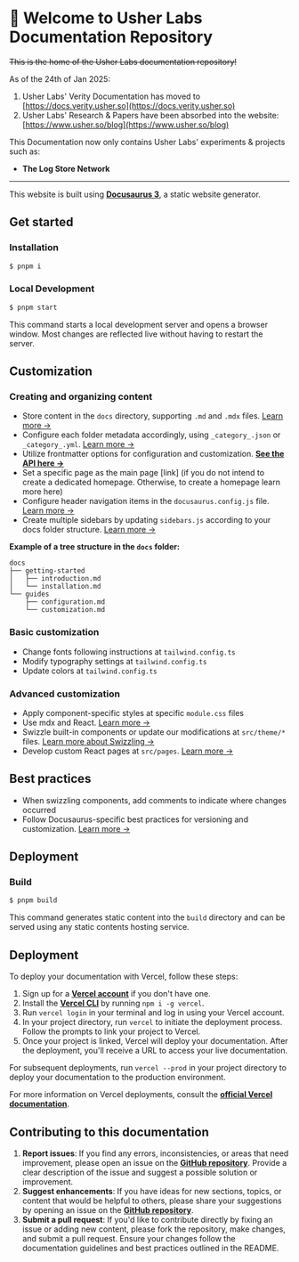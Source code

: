 # 📖 **Welcome to Usher Labs Documentation Repository**

~~This is the home of the Usher Labs documentation repository!~~

As of the 24th of Jan 2025:

1. Usher Labs' Verity Documentation has moved to [https://docs.verity.usher.so](https://docs.verity.usher.so)
2. Usher Labs' Research & Papers have been absorbed into the website: [https://www.usher.so/blog](https://www.usher.so/blog)

This Documentation now only contains Usher Labs' experiments & projects such as:

- **The Log Store Network**

---

This website is built using **[Docusaurus 3](https://docusaurus.io/)**, a static website generator.

## Get started

### Installation

```sh
$ pnpm i

```

### Local Development

```sh
$ pnpm start
```

This command starts a local development server and opens a browser window. Most changes are reflected live without having to restart the server.

## **Customization**

### Creating and organizing content

- Store content in the `docs` directory, supporting `.md` and `.mdx` files. [Learn more →](https://docusaurus.io/docs/create-doc)
- Configure each folder metadata accordingly, using `_category_.json` or `_category_.yml`. [Learn more →](https://docusaurus.io/docs/sidebar/autogenerated#category-item-metadata)
- Utilize frontmatter options for configuration and customization. **[See the API here →](https://docusaurus.io/docs/api/plugins/@docusaurus/plugin-content-docs#markdown-front-matter)**
- Set a specific page as the main page [link] (if you do not intend to create a dedicated homepage. Otherwise, to create a homepage learn more here)
- Configure header navigation items in the `docusaurus.config.js` file. [Learn more →](https://docusaurus.io/docs/docs-multi-instance#docs-navbar-items)
- Create multiple sidebars by updating `sidebars.js` according to your docs folder structure. [Learn more →](https://docusaurus.io/docs/sidebar/multiple-sidebars)

**Example of a tree structure in the `docs` folder:**

```
docs
├── getting-started
│   ├── introduction.md
│   └── installation.md
└── guides
    ├── configuration.md
    └── customization.md

```

### Basic customization

- Change fonts following instructions at `tailwind.config.ts`
- Modify typography settings at `tailwind.config.ts`
- Update colors at `tailwind.config.ts`

### Advanced customization

- Apply component-specific styles at specific `module.css` files
- Use mdx and React. [Learn more →](https://docusaurus.io/docs/markdown-features/react)
- Swizzle built-in components or update our modifications at `src/theme/*` files. [Learn more about Swizzling →](https://docusaurus.io/docs/swizzling)
- Develop custom React pages at `src/pages`. [Learn more →](https://docusaurus.io/docs/creating-pages#add-a-react-page)

## Best practices

- When swizzling components, add comments to indicate where changes occurred
- Follow Docusaurus-specific best practices for versioning and customization. [Learn more →](https://docusaurus.io/docs/versioning#recommended-practices)

## Deployment

### Build

```sh
$ pnpm build
```

This command generates static content into the `build` directory and can be served using any static contents hosting service.

## Deployment

To deploy your documentation with Vercel, follow these steps:

1. Sign up for a **[Vercel account](https://vercel.com/signup)** if you don't have one.
2. Install the **[Vercel CLI](https://vercel.com/download)** by running `npm i -g vercel`.
3. Run `vercel login` in your terminal and log in using your Vercel account.
4. In your project directory, run `vercel` to initiate the deployment process. Follow the prompts to link your project to Vercel.
5. Once your project is linked, Vercel will deploy your documentation. After the deployment, you'll receive a URL to access your live documentation.

For subsequent deployments, run `vercel --prod` in your project directory to deploy your documentation to the production environment.

For more information on Vercel deployments, consult the **[official Vercel documentation](https://vercel.com/docs)**.

## Contributing to this documentation

1. **Report issues**: If you find any errors, inconsistencies, or areas that need improvement, please open an issue on the **[GitHub repository](https://github.com/usherlabs/logstore/issues)**. Provide a clear description of the issue and suggest a possible solution or improvement.
2. **Suggest enhancements**: If you have ideas for new sections, topics, or content that would be helpful to others, please share your suggestions by opening an issue on the **[GitHub repository](https://github.com/usherlabs/logstore/issues)**.
3. **Submit a pull request**: If you'd like to contribute directly by fixing an issue or adding new content, please fork the repository, make changes, and submit a pull request. Ensure your changes follow the documentation guidelines and best practices outlined in the README.
